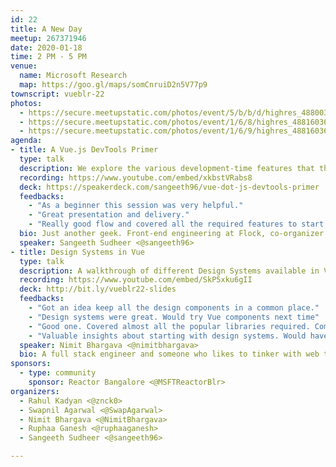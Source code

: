 ```yaml
---
id: 22
title: A New Day
meetup: 267371946
date: 2020-01-18
time: 2 PM - 5 PM
venue:
  name: Microsoft Research
  map: https://goo.gl/maps/somCnruiD2n5V77p9
townscript: vueblr-22
photos:
  - https://secure.meetupstatic.com/photos/event/5/b/b/d/highres_488003485.jpeg
  - https://secure.meetupstatic.com/photos/event/1/6/8/highres_488160360.jpeg
  - https://secure.meetupstatic.com/photos/event/1/6/9/highres_488160361.jpeg
agenda:
- title: A Vue.js DevTools Primer
  type: talk
  description: We explore the various development-time features that the Vue.js DevTools provides ranging from inspecting our Vue.js component tree, finding state changes in Vuex and Vue Router and inspecting performance issues. There's a wealth of information here that is essential for every Vue.js developer to be fully productive at their work and this talk aims to demystify all these features.
  recording: https://www.youtube.com/embed/xkbstVRabs8
  deck: https://speakerdeck.com/sangeeth96/vue-dot-js-devtools-primer
  feedbacks:
    - "As a beginner this session was very helpful."
    - "Great presentation and delivery."
    - "Really good flow and covered all the required features to start with. Could have been slightly better if a complex project is shown as an example to understand the higher side benefits of devtools"
  bio: Just another geek. Front-end engineering at Flock, co-organizer at Vue Bangalore and forever in love with web technologies. Also exploring and trying to create great user experiences. I'm a huge Microsoft fan as well so hit me up if you want to chat or spar. ;)
  speaker: Sangeeth Sudheer <@sangeeth96>
- title: Design Systems in Vue
  type: talk
  description: A walkthrough of different Design Systems available in Vue ecosyste. By the end of the talk, you would be aware of different Design Systems, how to customize them, and can easily take decision on which one to pick up next for your project.
  recording: https://www.youtube.com/embed/SkP5xku6gII
  deck: http://bit.ly/vueblr22-slides
  feedbacks:
    - "Got an idea keep all the design components in a common place."
    - "Design systems were great. Would try Vue components next time"
    - "Good one. Covered almost all the popular libraries required. Comparison and pros cons were nice."
    - "Valuable insights about starting with design systems. Would have been really amazing if we could show us how to build component libraries to create separate design systems."
  speaker: Nimit Bhargava <@nimitbhargava>
  bio: A full stack engineer and someone who likes to tinker with web technologies. In my free time I like to help open source communities and also help VueBLR as a co organizer.
sponsors:
  - type: community
    sponsor: Reactor Bangalore <@MSFTReactorBlr>
organizers:
  - Rahul Kadyan <@znck0>
  - Swapnil Agarwal <@SwapAgarwal>
  - Nimit Bhargava <@NimitBhargava>
  - Ruphaa Ganesh <@ruphaaganesh>
  - Sangeeth Sudheer <@sangeeth96>

---
```


<EventPage />
